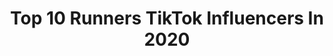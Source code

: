 ---
title: Top 10 Runners TikTok Influencers In 2020
description: >-
  Find top runners TikTok influencers in 2020. Most popular hashtags: #duet #fyp #tiktok #foryou.
platform: TikTok
hits: 316
text_top: Analyze the top-rated TikTok profiles on inBeat.
text_bottom: Our platform holds 316 TikTok influencers like this for you to pitch.
profiles:
  - username: "nativewomanruns"
    fullname: >-
      NativeWomanRuns
    bio: >-
      Navajo, Runner, Nature Seeker, MMIW advocate. Wandering on TikTok😂 $VV7400
    location: "United States"
    followers: 120200
    engagement: 2232
    commentsToLikes: 0.047058
    id: ckbqudw5peufv0j238rg7bn4w
    verified: false
    hashtags: "#nativetiktoks, #bidenharris2020, #navajoforbiden, #nativeamericanheritagemonth"
  - username: "ana_mana_pia"
    fullname: >-
      Anna Banana
    bio: >-
      Mom. Wife. Runner. True crime enthusiast and wine consumer Anjcainer@gmail.com
    location: "United States"
    followers: 75200
    engagement: 1565
    commentsToLikes: 0.075500
    id: ckb9v6l5puaqp0j2329aw7f5t
    verified: false
    hashtags: "#duet, #over30, #botabox, #momsoftiktok"
  - username: "shakeercheerayi"
    fullname: >-
      Shakeer Cheerayi
    bio: >-
      shakeer cheerayi. Am Marathon Runner #Qatar #Doha#Running my passion #🥰🥰🥰🥰😍
    location: "Qatar"
    followers: 6129
    engagement: 2108
    commentsToLikes: 0.298576
    id: ckdbg53cp85id0j238v7blxfr
    verified: false
    hashtags: "#viral, #bahrain, #doh, #kind"
  - username: "user2448southerngal"
    fullname: >-
      Michelle Campos
    bio: >-
      Runner, conservationist. Facebook and Instagram as Michelle Campos
    location: "United States"
    followers: 5019
    engagement: 1390
    commentsToLikes: 0.163689
    id: ckdck9civmabq0j230vmhjzcr
    verified: false
    hashtags: "#duet, #biden2020, #greenscreensticker, #greenscreen"
  - username: "that1haleygirl"
    fullname: >-
      That1Haleygirl
    bio: >-
      18+ Down188 lbs Runner ❤️ Cat lady 🐾 Arkansas
    location: "United States"
    followers: 41500
    engagement: 1750
    commentsToLikes: 0.045338
    id: ck9r3vqccs5pn0j78x3eo4z4g
    verified: false
    hashtags: "#sahm, #boymom, #momlife, #millennial"
  - username: "tylergabrielle22"
    fullname: >-
      Cool Mom
    bio: >-
      Actor, Mom, Hiker, Animal lover, Runner Venmo @Tyler-Gabrielle22
    location: "United States"
    followers: 22300
    engagement: 1094
    commentsToLikes: 0.062401
    id: ckamqn5koi4fc0i78zo7p3y5x
    verified: false
    hashtags: "#fyp, #together, #lgbt, #duet"
  - username: "chadddyboi"
    fullname: >-
      Chad Hughes
    bio: >-
      🌲Oregon🌲 Runner/Hooper Jus tryna get hype 30k?
    location: "United States"
    followers: 25700
    engagement: 2679
    commentsToLikes: 0.048787
    id: ck92tyw8jjzz80j78cj8s5esy
    verified: false
    hashtags: "#summerofgaming, #girls, #fyp, #cutie"
  - username: "nancykas"
    fullname: >-
      Nancy  Kas
    bio: >-
      Hola, soy Nancy 🍎 Mtra, Runner y Divertida👌 Sígueme en instagram @nancy_kas
    location: "Mexico"
    followers: 33800
    engagement: 2222
    commentsToLikes: 0.042640
    id: ck9ev8bfxh5f50j7836puagci
    verified: false
    hashtags: "#covid19, #diademuertos, #edutok, #parati"
  - username: "beatles_queen1"
    fullname: >-
      Saya (Yarbo) 🍞🐢💖
    bio: >-
      Ringo Starr cosplay✌️💖 The Beatles, Queen, Maze Runner, Haikyuu meh 😩😂
    location: "United States"
    followers: 8271
    engagement: 1697
    commentsToLikes: 0.041377
    id: ckb9sgxnwpsa40j23npfpgb0b
    verified: false
    hashtags: "#haikyuu, #anime, #dance, #johnlennon"
  - username: "thephilstubbs"
    fullname: >-
      phil
    bio: >-
      ceo of being late to trends 📉 runner 🏃‍♂️ web developer 👩‍💻 christian ✝️
    location: "United States"
    followers: 5113
    engagement: 1291
    commentsToLikes: 0.065659
    id: cka0ppxc29d610i787bqpz4q7
    verified: false
    hashtags: "#halloween, #programmerlife, #spookyseason, #nflmemes"
---